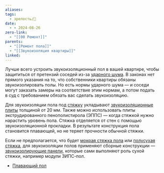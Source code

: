 ```yaml
---
aliases: 
tags:
  - зрелость/🌱
date:
  - - 2024-08-26
zero-link:
  - "[[00 Ремонт]]"
parents:
  - "[[Ремонт пола]]"
  - "[[Звукоизоляция квартиры]]"
linked:
---
```

Лучше всего устроить звукоизоляционный пол в вашей квартире, чтобы защититься от претензий соседей из-за [ударного шума](Структурный%20шум.md). В законах нет прямого указания на то, что собственники квартиры обязаны звукоизолировать полы. Но есть нормы ударного шума — и соседи могут заказать замеры на соответствие этим нормам, а потом подать в суд с требованием обязать вас сделать звукоизоляцию.

Для звукоизоляции пола под [стяжку](Стяжка%20пола.md) укладывают [звукоизоляционные плиты](Звукоизоляционная%20панель.md) толщиной от 20 мм. Также можно использовать плиты экструдированного пенополистирола (ЭППС) — когда стяжкой нужно нарастить уровень пола. Стяжка отделяется от стен с помощью звукоизоляционной прокладки. В результате конструкция пола становится плавающей, но не теряет прочности обычной стяжки.

Если не предполагается, что будет [мокрая стяжка пола](_inbox/Мокрая%20стяжка%20пола.md) или [полусухая стяжка](Полусухая%20стяжка.md), для звукоизоляции полов применяют сборные конструкции — [звукоизолирующие панели](Звукоизоляционная%20панель.md), которые сами выполняют роль сухой стяжки, например модули ЗИПС-пол.

- [Плавающий пол](Плавающий%20пол.md)
